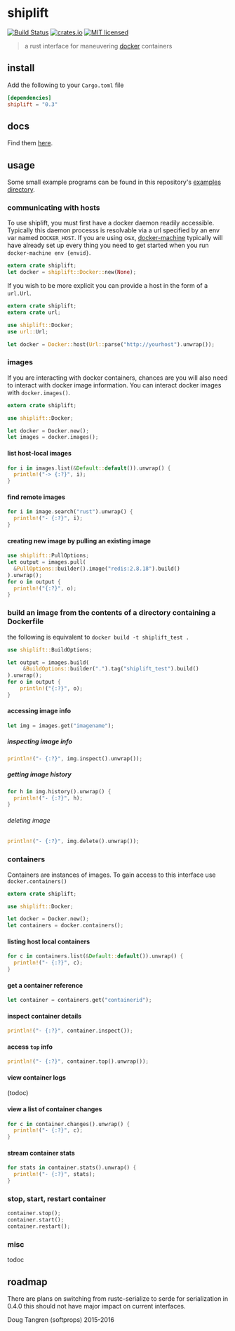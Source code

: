 # shiplift

[![Build Status](https://travis-ci.org/softprops/shiplift.svg)](https://travis-ci.org/softprops/shiplift) [![crates.io](http://meritbadge.herokuapp.com/shiplift)](https://crates.io/crates/shiplift) [![MIT licensed](https://img.shields.io/badge/license-MIT-blue.svg)](./LICENSE)

> a rust interface for maneuvering [docker](https://www.docker.com/) containers

## install

Add the following to your `Cargo.toml` file

```toml
[dependencies]
shiplift = "0.3"
```

## docs

Find them [here](https://softprops.github.io/shiplift).

## usage

Some small example programs can be found in this repository's [examples directory](https://github.com/softprops/shiplift/tree/master/examples).

### communicating with hosts

To use shiplift, you must first have a docker daemon readily accessible. Typically this daemon processs
is resolvable via a url specified by an env var named `DOCKER_HOST`. If you are using osx, [docker-machine](https://docs.docker.com/machine/) typically
will have already set up every thing you need to get started when you run `docker-machine env {envid}`.

```rust
extern crate shiplift;
let docker = shiplift::Docker::new(None);
```

If you wish to be more explicit you can provide a host in the form of a `url.Url`.

```rust
extern crate shiplift;
extern crate url;

use shiplift::Docker;
use url::Url;

let docker = Docker::host(Url::parse("http://yourhost").unwrap());
```

### images

If you are interacting with docker containers, chances are you will also need to interact with docker image information. You can interact docker images with `docker.images()`.

```rust
extern crate shiplift;

use shiplift::Docker;

let docker = Docker.new();
let images = docker.images();
```

#### list host-local images

```rust
for i in images.list(&Default::default()).unwrap() {
  println!("-> {:?}", i);
}
```

#### find remote images

```rust
for i in image.search("rust").unwrap() {
  println!("- {:?}", i);
}
```

#### creating new image by pulling an existing image

```rust
use shiplift::PullOptions;
let output = images.pull(
  &PullOptions::builder().image("redis:2.8.18").build()
).unwrap();
for o in output {
  println!("{:?}", o);
}
```

### build an image from the contents of a directory containing a Dockerfile

the following is equivalent to `docker build -t shiplift_test .`

```rust
use shiplift::BuildOptions;

let output = images.build(
     &BuildOptions::builder(".").tag("shiplift_test").build()
).unwrap();
for o in output {
    println!("{:?}", o);
}
```

#### accessing image info

```rust
let img = images.get("imagename");
```

##### inspecting image info

```rust
println!("- {:?}", img.inspect().unwrap());
```

##### getting image history

```rust
for h in img.history().unwrap() {
  println!("- {:?}", h);
}
```

###### deleting image

```rust
println!("- {:?}", img.delete().unwrap());
```

### containers

Containers are instances of images. To gain access to this interface use `docker.containers()`

```rust
extern crate shiplift;

use shiplift::Docker;

let docker = Docker.new();
let containers = docker.containers();
```

#### listing host local containers

```rust
for c in containers.list(&Default::default()).unwrap() {
  println!("- {:?}", c);
}
```

#### get a container reference

```rust
let container = containers.get("containerid");
```

#### inspect container details

```rust
println!("- {:?}", container.inspect());
```

#### access `top` info

```rust
println!("- {:?}", container.top().unwrap());
```

#### view container logs

(todoc)

#### view a list of container changes

```rust
for c in container.changes().unwrap() {
  println!("- {:?}", c);
}
```

#### stream container stats

```rust
for stats in container.stats().unwrap() {
  println!("- {:?}", stats);
}
```

### stop, start, restart container

```rust
container.stop();
container.start();
container.restart();
```

### misc

todoc

## roadmap

There are plans on switching from rustc-serialize to serde for serialization in 0.4.0 this should not have
major impact on current interfaces.

Doug Tangren (softprops) 2015-2016
